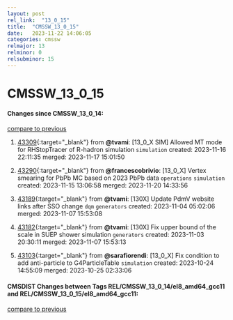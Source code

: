 ```yaml
---
layout: post
rel_link:  "13_0_15"
title:  "CMSSW_13_0_15"
date:   2023-11-22 14:06:05
categories: cmssw
relmajor: 13
relminor: 0
relsubminor: 15
---
```


# CMSSW_13_0_15
#### Changes since CMSSW_13_0_14:
[compare to previous](https://github.com/cms-sw/cmssw/compare/CMSSW_13_0_14...CMSSW_13_0_15)



1. [43309](http://github.com/cms-sw/cmssw/pull/43309){:target="_blank"}  from **@tvami**: [13_0_X SIM] Allowed MT mode for RHStopTracer of R-hadron simulation  `simulation` created: 2023-11-16 22:11:35 merged: 2023-11-17 15:01:50

2. [43290](http://github.com/cms-sw/cmssw/pull/43290){:target="_blank"}  from **@francescobrivio**: [13_0_X] Vertex smearing for PbPb MC based on 2023 PbPb data `operations` `simulation` created: 2023-11-15 13:06:58 merged: 2023-11-20 14:33:56

3. [43189](http://github.com/cms-sw/cmssw/pull/43189){:target="_blank"}  from **@tvami**: [130X] Update PdmV website links after SSO change `dqm` `generators` created: 2023-11-04 05:02:06 merged: 2023-11-07 15:53:08

4. [43182](http://github.com/cms-sw/cmssw/pull/43182){:target="_blank"}  from **@tvami**: [130X] Fix upper bound of the scale in SUEP shower simulation `generators` created: 2023-11-03 20:30:11 merged: 2023-11-07 15:53:13

5. [43103](http://github.com/cms-sw/cmssw/pull/43103){:target="_blank"}  from **@sarafiorendi**: [13_0_X] Fix condition to add anti-particle to G4ParticleTable `simulation` created: 2023-10-24 14:55:09 merged: 2023-10-25 02:33:06

#### CMSDIST Changes between Tags REL/CMSSW_13_0_14/el8_amd64_gcc11 and REL/CMSSW_13_0_15/el8_amd64_gcc11:
[compare to previous](https://github.com/cms-sw/cmsdist/compare/REL/CMSSW_13_0_14/el8_amd64_gcc11...REL/CMSSW_13_0_15/el8_amd64_gcc11)


